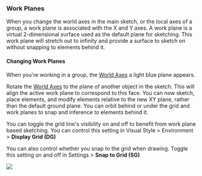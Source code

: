 ### Work Planes
When you change the world axes in the main sketch, or the local axes of a group, a work plane is associated with the X and Y axes. A work plane is a virtual 2-dimensional surface used as the default plane for sketching. This work plane will stretch out to infinity and provide a surface to sketch on without snapping to elements behind it.

#### Changing Work Planes

When you're working in a group, the [World Axes](world-axes.md) a light blue plane appears.

Rotate the [World Axes](world-axes.md) to the plane of another object in the sketch. This will align the active work plane to correspond to this face. You can now sketch, place elements, and modify elements relative to the new XY plane, rather than the default ground plane. You can orbit behind or under the grid and work planes to snap and inference to elements behind it.

You can toggle the grid line's visibility on and off to benefit from work plane based sketching. You can control this setting in Visual Style > Environment > **Display Grid (DG)**

You can also control whether you snap to the grid when drawing. Toggle this setting on and off in Settings > **Snap to Grid (SG)**

![](images/GUID-CCDC46EF-8523-430C-8B6E-074D6D5236E1-low.gif)